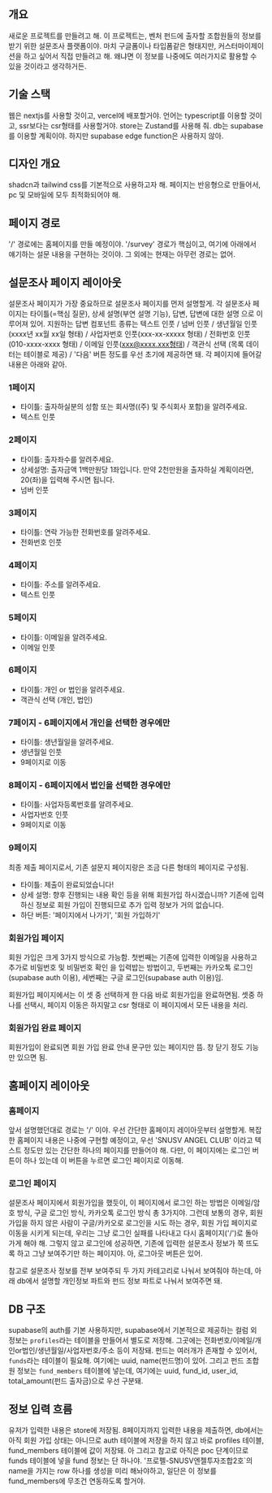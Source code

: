 ## 개요

새로운 프로젝트를 만들려고 해.
이 프로젝트는, 벤처 펀드에 출자할 조합원들의 정보를 받기 위한 설문조사 플랫폼이야.
마치 구글폼이나 타입폼같은 형태지만, 커스터마이제이션을 하고 싶어서 직접 만들려고 해.
왜냐면 이 정보를 나중에도 여러가지로 활용할 수 있을 것이라고 생각하거든.

## 기술 스택

웹은 nextjs를 사용할 것이고, vercel에 배포할거야.
언어는 typescript를 이용할 것이고, ssr보다는 csr형태를 사용할거야.
store는 Zustand를 사용해 줘.
db는 supabase를 이용할 계획이야. 하지만 supabase edge function은 사용하지 않아.

## 디자인 개요

shadcn과 tailwind css를 기본적으로 사용하고자 해.
페이지는 반응형으로 만들어서, pc 및 모바일에 모두 최적화되어야 해.

## 페이지 경로

'/' 경로에는 홈페이지를 만들 예정이야.
'/survey' 경로가 핵심이고, 여기에 아래에서 얘기하는 설문 내용을 구현하는 것이야.
그 외에는 현재는 아무런 경로는 없어.

## 설문조사 페이지 레이아웃

설문조사 페이지가 가장 중요하므로 설문조사 페이지를 먼저 설명할게.
각 설문조사 페이지는 타이틀(=핵심 질문), 상세 설명(부연 설명 기능), 답변, 답변에 대한 설명 으로 이루어져 있어.
지원하는 답변 컴포넌트 종류는 텍스트 인풋 / 넘버 인풋 / 생년월일 인풋(xxxx년 xx월 xx일 형태) / 사업자번호 인풋(xxx-xx-xxxxx 형태) / 전화번호 인풋(010-xxxx-xxxx 형태) / 이메일 인풋(xxx@xxxx.xxx형태) / 객관식 선택 (목록 데이터는 테이블로 제공) / '다음' 버튼 정도를 우선 초기에 제공하면 돼.
각 페이지에 들어갈 내용은 아래와 같아.

### 1페이지

- 타이틀: 출자하실분의 성함 또는 회사명((주) 및 주식회사 포함)을 알려주세요.
- 텍스트 인풋

### 2페이지

- 타이틀: 출자좌수를 알려주세요.
- 상세설명: 출자금액 1백만원당 1좌입니다. 만약 2천만원을 출자하실 계획이라면, 20(좌)을 입력해 주시면 됩니다.
- 넘버 인풋

### 3페이지

- 타이틀: 연락 가능한 전화번호를 알려주세요.
- 전화번호 인풋

### 4페이지

- 타이틀: 주소를 알려주세요.
- 텍스트 인풋

### 5페이지

- 타이틀: 이메일을 알려주세요.
- 이메일 인풋

### 6페이지

- 타이틀: 개인 or 법인을 알려주세요.
- 객관식 선택 (개인, 법인)

### 7페이지 - 6페이지에서 개인을 선택한 경우에만

- 타이틀: 생년월일을 알려주세요.
- 생년월일 인풋
- 9페이지로 이동

### 8페이지 - 6페이지에서 법인을 선택한 경우에만

- 타이틀: 사업자등록번호를 알려주세요.
- 사업자번호 인풋
- 9페이지로 이동

### 9페이지

최종 제출 페이지로서, 기존 설문지 페이지랑은 조금 다른 형태의 페이지로 구성됨.

- 타이틀: 제출이 완료되었습니다!
- 상세 설명: 향후 진행되는 내용 확인 등을 위해 회원가입 하시겠습니까? 기존에 입력하신 정보로 회원 가입이 진행되므로 추가 입력 정보가 거의 없습니다.
- 하단 버튼: '페이지에서 나가기', '회원 가입하기'

### 회원가입 페이지

회원 가입은 크게 3가지 방식으로 가능함.
첫번째는 기존에 입력한 이메일을 사용하고 추가로 비밀번호 및 비밀번호 확인 을 입력밥는 방법이고,
두번째는 카카오톡 로그인(supabase auth 이용),
세번째는 구글 로그인(supabase auth 이용)임.

회원가입 페이지에서는 이 셋 중 선택하게 한 다음 바로 회원가입을 완료하면됨.
셋중 하나를 선택시, 페이지 이동은 하지말고 csr 형태로 이 페이지에서 모든 내용을 처리.

### 회원가입 완료 페이지

회원가입이 완료되면 회원 가입 완료 안내 문구만 있는 페이지만 뜸.
창 닫기 정도 기능만 있으면 됨.

## 홈페이지 레이아웃

### 홈페이지

앞서 설명했던대로 경로는 '/' 이야.
우선 간단한 홈페이지 레이아웃부터 설명할게.
복잡한 홈페이지 내용은 나중에 구현할 예정이고, 우선 'SNUSV ANGEL CLUB' 이라고 텍스트 정도만 있는 간단한 하나의 페이지를 만들어야 해.
다만, 이 페이지에는 로그인 버튼이 하나 있는데 이 버튼을 누르면 로그인 페이지로 이동해.

### 로그인 페이지

설문조사 페이지에서 회원가입을 했듯이, 이 페이지에서 로그인 하는 방법은 이메일/암호 방식, 구글 로그인 방식, 카카오톡 로그인 방식 총 3가지야.
그런데 보통의 경우, 회원가입을 하지 않은 사람이 구글/카카오로 로그인을 시도 하는 경우, 회원 가입 페이지로 이동을 시키게 되는데, 우리는 그냥 로그인 실패를 나타내고 다시 홈페이지('/')로 돌아가게 해야 해.
그렇지 않고 로그인에 성공하면, 기존에 입력한 설문조사 정보가 쭉 뜨도록 하고 그냥 보여주기만 하는 페이지야. 아, 로그아웃 버튼은 있어.

참고로 설문조사 정보를 전부 보여주되 두 가지 카테고리로 나눠서 보여줘야 하는데, 아래 db에서 설명할 개인정보 파트와 펀드 정보 파트로 나눠서 보여주면 돼.

## DB 구조

supabase의 auth를 기본 사용하지만, supabase에서 기본적으로 제공하는 컬럼 외 정보는 `profiles`라는 테이블을 만들어서 별도로 저장해.
그곳에는 전화번호/이메일/개인or법인/생년월일/사업자번호/주소 등이 저장돼.
펀드는 여러개가 존재할 수 있어서, `funds`라는 테이블이 필요해. 여기에는 uuid, name(펀드명)이 있어.
그리고 펀드 조합원 정보는 `fund_members` 테이블에 넣는데, 여기에는 uuid, fund_id, user_id, total_amount(펀드 출자금)으로 우선 구분돼.

## 정보 입력 흐름

유저가 입력한 내용은 store에 저장됨.
8페이지까지 입력한 내용을 제출하면, db에서는 아직 회원 가입 상태는 아니므로 auth 테이블에 저장을 하지 않고 바로 profiles 테이블, fund_members 테이블에 값이 저장돼.
아 그리고 참고로 아직은 poc 단계이므로 funds 테이블에 넣을 fund 정보는 단 하나야. '프로펠-SNUSV엔젤투자조합2호`의 name을 가지는 row 하나를 생성을 미리 해놔야하고, 일단은 이 정보를 fund_members에 무조건 연동하도록 할거야.
